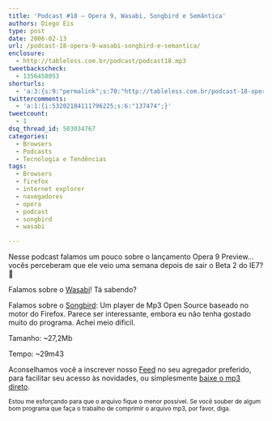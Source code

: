 ```yaml
---
title: 'Podcast #18 – Opera 9, Wasabi, Songbird e Semântica'
authors: Diego Eis
type: post
date: 2006-02-13
url: /podcast-18-opera-9-wasabi-songbird-e-semantica/
enclosure:
  - http://tableless.com.br/podcast/podcast18.mp3
tweetbackscheck:
  - 1356458053
shorturls:
  - 'a:3:{s:9:"permalink";s:70:"http://tableless.com.br/podcast-18-opera-9-wasabi-songbird-e-semantica";s:7:"tinyurl";s:26:"http://tinyurl.com/3v8xhg2";s:4:"isgd";s:19:"http://is.gd/JL5o5e";}'
twittercomments:
  - 'a:1:{i:53202184111796225;s:6:"137474";}'
tweetcount:
  - 1
dsq_thread_id: 503034767
categories:
  - Browsers
  - Podcasts
  - Tecnologia e Tendências
tags:
  - Browsers
  - firefox
  - internet explorer
  - navegadores
  - opera
  - podcast
  - songbird
  - wasabi

---
```

Nesse podcast falamos um pouco sobre o lançamento Opera 9 Preview&#8230; vocês perceberam que ele veio uma semana depois de sair o Beta 2 do IE7? 🙂
  
Falamos sobre o [Wasabi][1]! Tá sabendo?
  
Falamos sobre o [Songbird][2]: Um player de Mp3 Open Source baseado no motor do Firefox. Parece ser interessante, embora eu não tenha gostado muito do programa. Achei meio dificil.

Tamanho: ~27,2Mb
  
Tempo: ~29m43

Aconselhamos você a inscrever nosso [Feed][3] no seu agregador preferido, para facilitar seu acesso às novidades, ou simplesmente [baixe o mp3 direto][4].

<small>Estou me esforçando para que o arquivo fique o menor possível. Se você souber de algum bom programa que faça o trabalho de comprimir o arquivo mp3, por favor, diga.</small>

 [1]: http://www.wasabi.com.br/
 [2]: http://songbirdnest.com/
 [3]: http://feeds.feedburner.com/tableless/
 [4]: http://tableless.com.br/podcast/podcast18.mp3